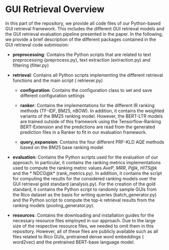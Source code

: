 # GUI Retrieval Overview

In this part of the repository, we provide all code files of our Python-based GUI retrieval framework. This includes the
different GUI retrieval models and the GUI retrieval evaluation pipeline presented in the paper. In the following, we
provide a brief description of the different packages contained in the GUI retrieval code submission:

- **preprocessing**: Contains the Python scripts that are related to text preprocessing (preprocess.py), text
  extraction (extraction.py) and filtering (filter.py)

- **retrieval**: Contains all Python scripts implementing the different retrieval functions and the main script (
  retriever.py)

    - **configuration**: Contains the configuration class to set and save different configuration settings

    - **ranker**: Contains the implementations for the different IR ranking methods (TF-IDF, BM25, nBOW). In addition,
      it contains the weighted variants of the BM25 ranking model. However, the BERT-LTR models are trained outside of
      this framework using the Tensorflow-Ranking BERT-Extension and the predictions are read from the generated
      prediction files in a Ranker to fit in our evaluation framework.

    - **query_expansion**: Contains the four different PRF-KLD AQE methods based on the BM25 base ranking model

- **evaluation**: Contains the Python scripts used for the evaluation of our approach. In particular, it contains the
  ranking metrics implementations used to compute the ranking metric values *AveP*, *MRR*, *P@k*, *HITS@k* and the *
  NDCG@k* (rank_metrics.py). In addition, it contains the script for computing the results for the considered ranking
  models over the GUI retrieval gold standard (analysis.py). For the creation of the gold standard, it contains the
  Python script to randomly sample GUIs from the Rico dataset as the basis for writing queries (batch_generator.py) and
  the Python script to compute the top-k retrieval results from the ranking models (pooling_generator.py).

- **resources**: Contains the downloading and installation guides for the necessary resource files employed in our
  approach. Due to the large size of the respective resource files, we needed to omit them in this repository. However,
  all of these files are publicly available such as all files related to Rico GUIs, pretrained dense word embeddings (
  word2vec) and the pretrained BERT-base language model.
